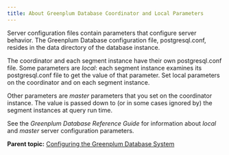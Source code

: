 ```yaml
---
title: About Greenplum Database Coordinator and Local Parameters 
---
```


Server configuration files contain parameters that configure server behavior. The Greenplum Database configuration file, postgresql.conf, resides in the data directory of the database instance.

The coordinator and each segment instance have their own postgresql.conf file. Some parameters are *local*: each segment instance examines its postgresql.conf file to get the value of that parameter. Set local parameters on the coordinator and on each segment instance.

Other parameters are *master* parameters that you set on the coordinator instance. The value is passed down to \(or in some cases ignored by\) the segment instances at query run time.

See the *Greenplum Database Reference Guide* for information about *local* and *master* server configuration parameters.

**Parent topic:** [Configuring the Greenplum Database System](../topics/g-configuring-the-greenplum-system.html)

